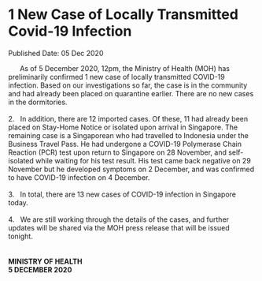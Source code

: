<html>
    <meta http-equiv="Content-Type" content="text/html; charset=utf-8"/>
    <meta charset="utf-8"/>
    <title>1 New Case of Locally Transmitted Covid-19 Infection</title>
    <body><h1>1 New Case of Locally Transmitted Covid-19 Infection</h1>
    <p>Published Date: 05 Dec 2020</p> &nbsp; &nbsp; &nbsp; As of 5 December 2020, 12pm, the Ministry of Health (MOH) has preliminarily confirmed 1 new case of locally transmitted COVID-19 infection. Based on our investigations so far, the case is in the community and had already been placed on quarantine earlier. There are no new cases in the dormitories.&nbsp;<br><br>2.&nbsp; &nbsp;In addition, there are 12 imported cases. Of these, 11 had already been placed on Stay-Home Notice or isolated upon arrival in Singapore. The remaining case is a Singaporean who had travelled to Indonesia under the Business Travel Pass. He had undergone a COVID-19 Polymerase Chain Reaction (PCR) test upon return to Singapore on 28 November, and self-isolated while waiting for his test result. His test came back negative on 29 November but he developed symptoms on 2 December, and was confirmed to have COVID-19 infection on 4 December.&nbsp;<br><br>3.&nbsp; &nbsp;In total, there are 13 new cases of COVID-19 infection in Singapore today.&nbsp;<br><br>4.&nbsp; &nbsp;We are still working through the details of the cases, and further updates will be shared via the MOH press release that will be issued tonight.&nbsp;<br><br><strong><br>MINISTRY OF HEALTH<br>5 DECEMBER 2020</strong><br><div><br></div></body>
</html>